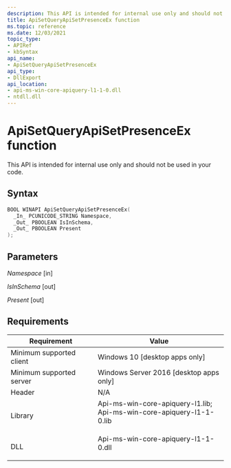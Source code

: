 ```yaml
---
description: This API is intended for internal use only and should not be used in your code.
title: ApiSetQueryApiSetPresenceEx function
ms.topic: reference
ms.date: 12/03/2021
topic_type: 
- APIRef
- kbSyntax
api_name: 
- ApiSetQueryApiSetPresenceEx
api_type: 
- DllExport
api_location: 
- api-ms-win-core-apiquery-l1-1-0.dll
- ntdll.dll
---
```


# ApiSetQueryApiSetPresenceEx function

This API is intended for internal use only and should not be used in your code.

## Syntax

```C++
BOOL WINAPI ApiSetQueryApiSetPresenceEx(
  _In_ PCUNICODE_STRING Namespace,
  _Out_ PBOOLEAN IsInSchema,
  _Out_ PBOOLEAN Present
);
```

## Parameters

<dl> <dt>

*Namespace* \[in\]
</dt> <dd></dd> <dt>

*IsInSchema* \[out\]
</dt> <dd></dd> <dt>

*Present* \[out\]
</dt> <dd></dd> </dl>

## Requirements

| Requirement | Value |
|-|-|
| Minimum supported client | Windows 10 \[desktop apps only\] |
| Minimum supported server | Windows Server 2016 \[desktop apps only\] |
| Header | N/A |
| Library | <dl> <dt>Api-ms-win-core-apiquery-l1.lib; </dt> <dt>Api-ms-win-core-apiquery-l1-1-0.lib</dt> </dl> |
| DLL | <dl> <dt>Api-ms-win-core-apiquery-l1-1-0.dll</dt> </dl> |
